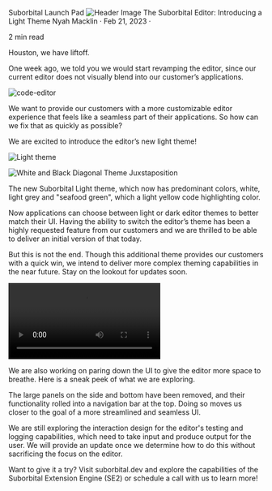 Suborbital Launch Pad 
![Header Image](https://user-images.githubusercontent.com/60084237/225014990-3f9f50d3-1a4e-457d-926a-219840649339.png)
The Suborbital Editor: Introducing a Light Theme
Nyah Macklin
·
Feb 21, 2023
·

2 min read

Houston, we have liftoff.


One week ago, we told you we would start revamping the editor, since our current editor does not visually blend into our customer’s applications.

![code-editor](https://user-images.githubusercontent.com/60084237/225015458-9f53a79e-7e9e-4132-bb29-4dd959560f30.jpg)

We want to provide our customers with a more customizable editor experience that feels like a seamless part of their applications. So how can we fix that as quickly as possible?

We are excited to introduce the editor’s new light theme!

![Light theme](https://user-images.githubusercontent.com/60084237/225015924-007bf88a-e9a1-4c9a-8bce-0731426c3c96.png)

![White and Black Diagonal Theme Juxstaposition](https://user-images.githubusercontent.com/60084237/225016990-d10763d4-9df1-45f1-aec2-c9ba87c21d5d.png)

The new Suborbital Light theme, which now has predominant colors, white, light grey and "seafood green", which a light yellow code highlighting color.

Now applications can choose between light or dark editor themes to better match their UI. Having the ability to switch the editor’s theme has been a highly requested feature from our customers and we are thrilled to be able to deliver an initial version of that today.

But this is not the end. Though this additional theme provides our customers with a quick win, we intend to deliver more complex theming capabilities in the near future. Stay on the lookout for updates soon.


![Light theme video](https://user-images.githubusercontent.com/60084237/225016314-a92abd0b-ac46-45e8-894e-603df727f58f.mp4)


We are also working on paring down the UI to give the editor more space to breathe. Here is a sneak peek of what we are exploring.

The large panels on the side and bottom have been removed, and their functionality rolled into a navigation bar at the top. Doing so moves us closer to the goal of a more streamlined and seamless UI.

We are still exploring the interaction design for the editor's testing and logging capabilities, which need to take input and produce output for the user. We will provide an update once we determine how to do this without sacrificing the focus on the editor.

Want to give it a try? Visit suborbital.dev and explore the capabilities of the Suborbital Extension Engine (SE2) or schedule a call with us to learn more!
